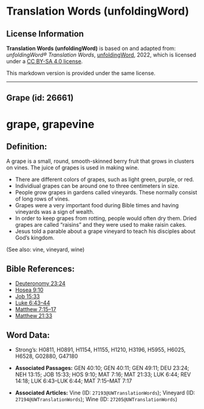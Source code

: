 # Translation Words (unfoldingWord)

## License Information

**Translation Words (unfoldingWord)** is based on and adapted from: _unfoldingWord® Translation Words_, [unfoldingWord](https://unfoldingword.org/utw), 2022, which is licensed under a [CC BY-SA 4.0 license](https://creativecommons.org/licenses/by-sa/4.0/legalcode.en).

This markdown version is provided under the same license.



--------------------------------

## Grape (id: 26661)

grape, grapevine
================

Definition:
-----------

A grape is a small, round, smooth\-skinned berry fruit that grows in clusters on vines. The juice of grapes is used in making wine.

* There are different colors of grapes, such as light green, purple, or red.
* Individiual grapes can be around one to three centimeters in size.
* People grow grapes in gardens called vineyards. These normally consist of long rows of vines.
* Grapes were a very important food during Bible times and having vineyards was a sign of wealth.
* In order to keep grapes from rotting, people would often dry them. Dried grapes are called “raisins” and they were used to make raisin cakes.
* Jesus told a parable about a grape vineyard to teach his disciples about God’s kingdom.

(See also: vine, vineyard, wine)

Bible References:
-----------------

* [Deuteronomy 23:24](https://ref.ly/Deut23:24)
* [Hosea 9:10](https://ref.ly/Hos9:10)
* [Job 15:33](https://ref.ly/Job15:33)
* [Luke 6:43–44](https://ref.ly/Luke6:43-Luke6:44)
* [Matthew 7:15–17](https://ref.ly/Matt7:15-Matt7:17)
* [Matthew 21:33](https://ref.ly/Matt21:33)

Word Data:
----------

* Strong’s: H0811, H0891, H1154, H1155, H1210, H3196, H5955, H6025, H6528, G02880, G47180

* **Associated Passages:** GEN 40:10; GEN 40:11; GEN 49:11; DEU 23:24; NEH 13:15; JOB 15:33; HOS 9:10; MAT 7:16; MAT 21:33; LUK 6:44; REV 14:18; LUK 6:43–LUK 6:44; MAT 7:15–MAT 7:17
* **Associated Articles:** Vine (ID: `27193@UWTranslationWords`); Vineyard (ID: `27194@UWTranslationWords`); Wine (ID: `27205@UWTranslationWords`)

